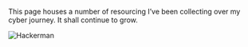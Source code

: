 
This page houses a number of resourcing I’ve been collecting over my cyber journey. It shall continue to grow.

![Hackerman](/_resources/hackerman.gif)
